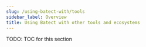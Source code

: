 ```yaml
---
slug: /using-batect-with/tools
sidebar_label: Overview
title: Using Batect with other tools and ecosystems
---
```


TODO: TOC for this section
